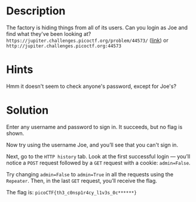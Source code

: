 # Description 

The factory is hiding things from all of its users. Can you login as Joe and find what they've been looking at? `https://jupiter.challenges.picoctf.org/problem/44573/` ([link](https://jupiter.challenges.picoctf.org/problem/44573/)) or `http://jupiter.challenges.picoctf.org:44573`

# Hints

Hmm it doesn't seem to check anyone's password, except for Joe's?

# Solution 

Enter any username and password to sign in. It succeeds, but no flag is shown.

Now try using the username Joe, and you’ll see that you can't sign in.

Next, go to the `HTTP history` tab. Look at the first successful login — you’ll notice a `POST` request followed by a `GET` request with a cookie: `admin=False`.

Try changing `admin=False` to `admin=True` in all the requests using the `Repeater`. Then, in the last `GET` request, you’ll receive the flag.

The flag is: `picoCTF{th3_c0nsp1r4cy_l1v3s_0c******}`
